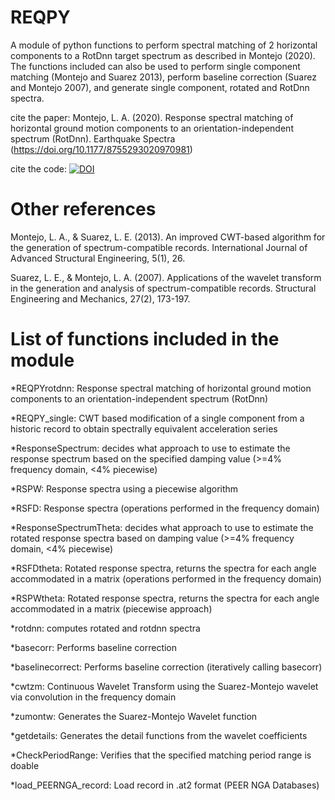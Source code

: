 # REQPY

A module of python functions to perform spectral matching of 2 horizontal components to a RotDnn target spectrum as described in Montejo (2020). The functions included can also be used to perform single component matching (Montejo and Suarez 2013), perform baseline correction (Suarez and Montejo 2007), and generate single component, rotated and RotDnn spectra.

cite the paper: Montejo, L. A. (2020). Response spectral matching of horizontal ground motion components to an orientation-independent spectrum (RotDnn). Earthquake Spectra (https://doi.org/10.1177/8755293020970981)

cite the code: [![DOI](https://zenodo.org/badge/287290497.svg)](https://zenodo.org/badge/latestdoi/287290497)

# Other references

Montejo, L. A., & Suarez, L. E. (2013). An improved CWT-based algorithm for the generation of spectrum-compatible records. International Journal of Advanced Structural Engineering, 5(1), 26.

Suarez, L. E., & Montejo, L. A. (2007). Applications of the wavelet transform in the generation and analysis of spectrum-compatible records. Structural Engineering and Mechanics, 27(2), 173-197.

# List of functions included in the module

*REQPYrotdnn: Response spectral matching of horizontal ground motion components to an orientation-independent spectrum (RotDnn)

*REQPY_single: CWT based modification of a single component from a historic record to obtain spectrally equivalent acceleration series 
             
*ResponseSpectrum: decides what approach to use to estimate the response spectrum based on the specified damping value (>=4% frequency domain, <4% piecewise)

*RSPW: Response spectra using a piecewise algorithm

*RSFD: Response spectra (operations performed in the frequency domain)

*ResponseSpectrumTheta: decides what approach to use to estimate the rotated 
response spectra based on damping value (>=4% frequency domain, <4% piecewise)

*RSFDtheta: Rotated response spectra, returns the spectra for each angle 
accommodated in a matrix (operations performed in the frequency domain)

*RSPWtheta: Rotated response spectra, returns the spectra for each angle 
accommodated in a matrix (piecewise approach)

*rotdnn: computes rotated and rotdnn spectra

*basecorr: Performs baseline correction

*baselinecorrect: Performs baseline correction (iteratively calling basecorr)

*cwtzm: Continuous Wavelet Transform using the Suarez-Montejo wavelet via 
convolution in the frequency domain

*zumontw: Generates the Suarez-Montejo Wavelet function

*getdetails: Generates the detail functions from the wavelet coefficients

*CheckPeriodRange: Verifies that the specified matching period range is doable

*load_PEERNGA_record: Load record in .at2 format (PEER NGA Databases)        

